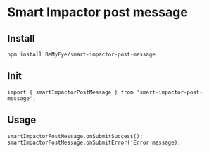 # Smart Impactor post message

## Install
```
npm install BeMyEye/smart-impactor-post-message
```

## Init
```
import { smartImpactorPostMessage } from 'smart-impactor-post-message'; 
```

## Usage
```
smartImpactorPostMessage.onSubmitSuccess();
smartImpactorPostMessage.onSubmitError('Error message);
```
